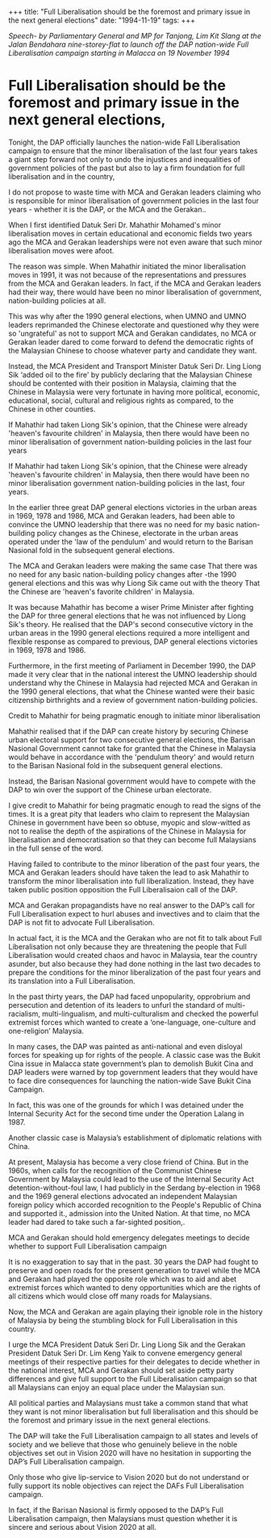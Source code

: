 +++ 
title: "Full Liberalisation should be the foremost and primary issue in the next general elections"
date: "1994-11-19"
tags:
+++

_Speech- by Parliamentary General and MP for Tanjong, Lim Kit Slang at the Jalan Bendahara nine-storey-flat to launch off the DAP nation-wide Full Liberalisation campaign starting in Malacca on 19 November 1994_

# Full Liberalisation should be the foremost and primary issue in the next general elections,

Tonight, the DAP officially launches the nation-wide Fall Liberalisation campaign to ensure that the minor liberalisation of the last four years takes a giant step forward not only to undo the injustices and inequalities of government policies of the past but also to lay a firm foundation for full liberalisation and in the country,</u>

I do not propose to waste time with MCA and Gerakan leaders claiming who is responsible for minor liberalisation of government policies in the last four years - whether it is the DAP, or the MCA and the Gerakan..

When I first identified Datuk Seri Dr. Mahathir Mohamed's minor liberalisation moves in certain educational and economic fields two years ago the MCA and Gerakan leaderships were not even aware that such minor liberalisation moves were afoot.

The reason was simple. When Mahathir initiated the minor liberalisation moves in 1991, it was not because of the representations and pressures from the MCA and Gerakan leaders. In fact, if the MCA and Gerakan leaders had their way, there would have been no minor liberalisation of government, nation-building policies at all.

This was why after the 1990 general elections, when UMNO and UMNO leaders reprimanded the Chinese electorate and questioned why they were so 'ungrateful' as not to support MCA and Gerakan candidates, no MCA or Gerakan leader dared to come forward to defend the democratic rights of the Malaysian Chinese to choose whatever party and candidate they want.

Instead, the MCA President and Transport Minister Datuk Seri Dr. Ling Liong Sik ‘added oil to the fire' by publicly declaring that the Malaysian Chinese should be contented with their position in Malaysia, claiming that the Chinese in Malaysia were very fortunate in having more political, economic, educational, social, cultural and religious rights as compared, to the Chinese in other counties.

If Mahathir had taken Liong Sik's opinion, that the Chinese were already 'heaven's favourite children' in Malaysia, then there would have been no minor liberalisation of government nation-building policies in the last four years

If Mahathir had taken Liong Sik's opinion, that the Chinese were already 'heaven's favourite children' in Malaysia, then there would have been no minor liberalisation government nation-building policies in the last, four years.

In the earlier three great DAP general elections victories in the urban areas in 1969, 1978 and 1986, MCA and Gerakan leaders, had been able to convince the UMNO leadership that there was no need for my basic nation-building policy changes as the Chinese, electorate in the urban areas operated under the 'law of the pendulum' and would return to the Barisan Nasional fold in the subsequent general elections.

The MCA and Gerakan leaders were making the same case That there was no need for any basic nation-building policy changes after -the 1990 general elections and this was why Liong Sik came out with the theory That the Chinese are 'heaven's favorite children' in Malaysia.

It was because Mahathir has become a wiser Prime Minister after fighting the DAP for three general elections that he was not influenced by Liong Sik's theory. He realised that the DAP's second consecutive victory in the urban areas in the 1990 general elections required a more intelligent and flexible response as compared to previous, DAP general elections victories in 1969, 1978 and 1986.

Furthermore, in the first meeting of Parliament in December 1990, the DAP made it very clear that in the national interest the UMNO leadership should understand why the Chinese in Malaysia had rejected MCA and Gerakan in the 1990 general elections, that what the Chinese wanted were their basic citizenship birthrights and a review of government nation-building policies.

Credit to Mahathir for being pragmatic enough to initiate minor liberalisation

Mahathir realised that if the DAP can create history by securing Chinese urban electoral support for two consecutive general elections, the Barisan Nasional Government cannot take for granted that the Chinese in Malaysia would behave in accordance with the 'pendulum theory' and would return to the Barisan Nasional fold in the subsequent general elections.

Instead, the Barisan Nasional government would have to compete with the DAP to win over the support of the Chinese urban electorate.

I give credit to Mahathir for being pragmatic enough to read the signs of the times. It is a great pity that leaders who claim to represent the Malaysian Chinese in government have been so obtuse, myopic and slow-witted as not to realise the depth of the aspirations of the Chinese in Malaysia for liberalisation and democratisation so that they can become full Malaysians in the full sense of the word. 

Having failed to contribute to the minor liberation of the past four years, the MCA and Gerakan leaders should have taken the lead to ask Mahathir to transform the minor liberalisation into full liberalization. Instead, they have taken public position opposition the Full Liberalisaion call of the DAP.

MCA and Gerakan propagandists have no real answer to the DAP’s call for Full Liberalisation expect to hurl abuses and invectives and to claim that the DAP is not fit to advocate Full Liberalisation.

In actual fact, it is the MCA and the Gerakan who are not fit to talk about Full Liberalisation not only because they are threatening the people that Full Liberalisation would created chaos and havoc in Malaysia, tear the country asunder, but also because they had done nothing in the last two decades to prepare the conditions for the minor liberalization of the past four years and its translation into a Full Liberalisation.

In the past thirty years, the DAP had faced unpopularity, opprobrium and persecution and detention of its leaders to unfurl the standard of multi-racialism, multi-lingualism, and multi-culturalism and checked the powerful extremist forces which wanted to create a ‘one-language, one-culture and one-religion’ Malaysia.

In many cases, the DAP was painted as anti-national and even disloyal forces for speaking up for rights of the people. A classic case was the Bukit Cina issue in Malacca state government’s plan to demolish Bukit Cina and DAP leaders were warned by top government leaders that they would have to face dire consequences for launching the nation-wide Save Bukit Cina Campaign.

In fact, this was one of the grounds for which I was detained under the Internal Security Act for the second time under the Operation Lalang in 1987.

Another classic case is Malaysia’s establishment of diplomatic relations with China.

At present, Malaysia has become a very close friend of China. But in the 1960s, when calls for the recognition of the Communist Chinese Government by Malaysia could lead to the use of the Internal Security Act detention-without-foul law, I had publicly in the Serdang by-election in 1968 and the 1969 general elections advocated an independent Malaysian foreign policy which accorded recognition to the People's Republic of China and supported it., admission into the United Nation.
At that time, no MCA leader had dared to take such a far-sighted position,.

MCA and Gerakan should hold emergency delegates meetings to decide whether to support Full Liberalisation campaign 

It is no exaggeration to say that in the past. 30 years the DAP had fought to preserve and open roads for the present generation to travel while the MCA and Gerakan had played the opposite role which was to aid and abet extremist forces which wanted to deny opportunities which are the rights of all citizens which would close off many roads for Malaysians. 

Now, the MCA and Gerakan are again playing their ignoble role in the history of Malaysia by being the stumbling block for Full Liberalisation in this country. 

I urge the MCA President Datuk Seri Dr. Ling Liong Sik and the Gerakan President Datuk Seri Dr. Lim Keng Yaik to convene emergency general meetings of their respective parties for their delegates to decide whether in the national interest, MCA and Gerakan should set aside petty party differences and give full support to the Full Liberalisation campaign so that all Malaysians can enjoy an equal place under the Malaysian sun. 

All political parties and Malaysians must take a common stand that what they want is not minor liberalisation but full liberalisation and this should be the foremost and primary issue in the next general elections. 

The DAP will take the Full Liberalisation campaign to all states and levels of society and we believe that those who genuinely believe in the noble objectives set out in Vision 2020 will have no hesitation in supporting the DAP’s Full Liberalisation campaign. 

Only those who give lip-service to Vision 2020 but do not understand or fully support its noble objectives can reject the DAFs Full Liberalisation campaign. 

In fact, if the Barisan Nasional is firmly opposed to the DAP’s Full Liberalisation campaign, then Malaysians must question whether it is sincere and serious about Vision 2020 at all. 
 
